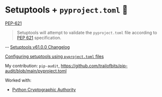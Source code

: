 

# Setuptools + `pyproject.toml` 🎉

[PEP-621](https://peps.python.org/pep-0621/)

> Setuptools will attempt to validate the `pyproject.toml` file according to [PEP 621](https://www.python.org/dev/peps/pep-0621/) specification.

-- [Setuptools v61.0.0 Changelog](https://setuptools.pypa.io/en/latest/history.html#v61-0-0)

[Configuring setuptools using  `pyproject.toml`  files](https://setuptools.pypa.io/en/latest/userguide/pyproject_config.html)

My contribution: `pip-audit`, https://github.com/trailofbits/pip-audit/blob/main/pyproject.toml

Worked with:
- [Python Cryptographic Authority](https://github.com/pyca)
<!--stackedit_data:
eyJoaXN0b3J5IjpbLTE5Mjg2NTU2MjMsOTA4MzQ5MTU0LDE1Nz
Q1NjU3OSwtMTYwNzU2ODY3OSw2Nzk3MjU0NzVdfQ==
-->